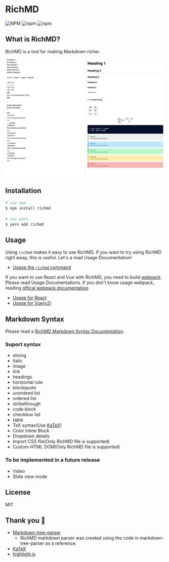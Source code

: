 # RichMD
![NPM](https://img.shields.io/npm/l/richmd)
![npm](https://img.shields.io/npm/v/richmd)
![npm](https://img.shields.io/npm/dw/richmd)

## What is RichMD?
RichMD is a tool for making Markdown richer.

![RichMD](./docs/images/preview.png)

## Installation

```bash
# use npm
$ npm install richmd

# use yarn
$ yarn add richmd
```

## Usage
Using `richmd` makes it easy to use RichMD.
If you want to try using RichMD right away, this is useful. Let's a read Usage Documentation!
- [Usage the `richmd` command](./docs/usage-cli.md)

If you want to use React and Vue with RichMD, you need to build [webpack](https://webpack.js.org/). Please read Usage Documentations.
If you don't know usage webpack, reading [offical webpack documentation](https://webpack.js.org/concepts/).

- [Usage for React](./docs/usage-react.md)
- [Usage for Vue(v2)](./docs/usage-vue.md)


## Markdown Syntax
Please read a [RichMD Markdown Syntax Documentation](./docs/md-syntax.md).

### Suport syntax
- strong
- italic
- image
- link
- headings
- horizontal rule
- blockquote
- unordeed list
- ordered list
- strikethrough
- code block
- checkbox list
- table
- TeX syntax(Use [KaTeX](https://katex.org/))
- Color Inline Block
- Dropdown details
- Import CSS file(Only RichMD file is supported)
- Custom HTML DOM(Only RichMD file is supported)
### To be implemented in a future release
- Video
- Slide view mode

## License
MIT

## Thank you :pray:
- [Markdown-tree-parser](https://github.com/ysugimoto/markdown-tree-parser)
  - RichMD markdown parser was created using the code in markdown-tree-parser as a reference.
- [KaTeX](https://github.com/KaTeX/KaTeX)
- [highlight.js](https://github.com/highlightjs/highlight.js/)
